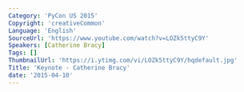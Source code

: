 ```yaml
---
Category: 'PyCon US 2015'
Copyright: 'creativeCommon'
Language: 'English'
SourceUrl: 'https://www.youtube.com/watch?v=LOZk5ttyC9Y'
Speakers: [Catherine Bracy]
Tags: []
ThumbnailUrl: 'https://i.ytimg.com/vi/LOZk5ttyC9Y/hqdefault.jpg'
Title: 'Keynote - Catherine Bracy'
date: '2015-04-10'
---
```

